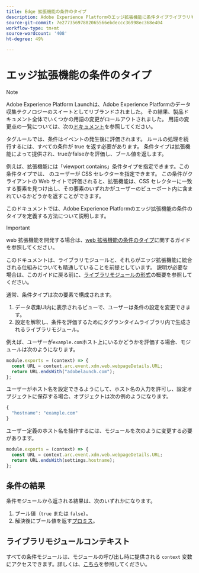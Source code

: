 ```yaml
---
title: Edge 拡張機能の条件のタイプ
description: Adobe Experience Platformのエッジ拡張機能に条件タイプライブラリモジュールを定義する方法について説明します。
source-git-commit: 7e27735697882065566ebdeccc36998ec368e404
workflow-type: tm+mt
source-wordcount: '408'
ht-degree: 49%

---
```


# エッジ拡張機能の条件のタイプ

>[!NOTE]
>
> Adobe Experience Platform Launchは、Adobe Experience Platformのデータ収集テクノロジーのスイートとしてリブランドされました。 その結果、製品ドキュメント全体でいくつかの用語の変更がロールアウトされました。 用語の変更点の一覧については、次の[ドキュメント](../../term-updates.md)を参照してください。

タグルールでは、条件はイベントの発生後に評価されます。 ルールの処理を続行するには、すべての条件が true を返す必要があります。 条件タイプは拡張機能によって提供され、trueかfalseかを評価し、ブール値を返します。

例えば、拡張機能には「viewport contains」条件タイプを指定できます。この条件タイプでは、 のユーザーが CSS セレクターを指定できます。 この条件がクライアントの Web サイトで評価されると、拡張機能は、CSS セレクターに一致する要素を見つけ出し、その要素のいずれかがユーザーのビューポート内に含まれているかどうかを返すことができます。

このドキュメントでは、Adobe Experience Platformのエッジ拡張機能の条件のタイプを定義する方法について説明します。

>[!IMPORTANT]
>
>web 拡張機能を開発する場合は、[web 拡張機能の条件のタイプ](../web/condition-types.md)に関するガイドを参照してください。
>
>このドキュメントは、ライブラリモジュールと、それらがエッジ拡張機能に統合される仕組みについても精通していることを前提としています。 説明が必要な場合は、このガイドに戻る前に、[ライブラリモジュールの形式](./format.md)の概要を参照してください。

通常、条件タイプは次の要素で構成されます。

1. データ収集UI内に表示されるビューで、ユーザーは条件の設定を変更できます。
2. 設定を解釈し、条件を評価するためにタグランタイムライブラリ内で生成されるライブラリモジュール。

例えば、ユーザーが`example.com`ホスト上にいるかどうかを評価する場合、モジュールは次のようになります。

```js
module.exports = (context) => {
  const URL = context.arc.event.xdm.web.webpageDetails.URL;
  return URL.endsWith("adobelaunch.com");
};
```

ユーザーがホスト名を設定できるようにして、ホスト名の入力を許可し、設定オブジェクトに保存する場合、オブジェクトは次の例のようになります。

```js
{
  "hostname": "example.com"
}
```

ユーザー定義のホスト名を操作するには、モジュールを次のように変更する必要があります。

```js
module.exports = (context) => {
  const URL = context.arc.event.xdm.web.webpageDetails.URL;
  return URL.endsWith(settings.hostname);
};
```

## 条件の結果

条件モジュールから返される結果は、次のいずれかになります。

1. ブール値（`true` または `false`）。
1. 解決後にブール値を返す[プロミス](https://developer.mozilla.org/ja-JP/docs/Web/JavaScript/Reference/Global_Objects/Promise)。

## ライブラリモジュールコンテキスト

すべての条件モジュールは、モジュールの呼び出し時に提供される `context` 変数にアクセスできます。詳しくは、[こちら](./context.md)を参照してください。

